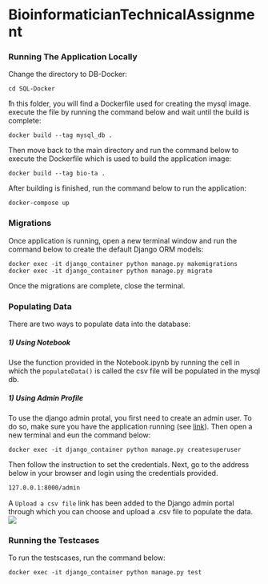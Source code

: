 # BioinformaticianTechnicalAssignment

### Running The Application Locally

Change the directory to DB-Docker:

```
cd SQL-Docker
```

ّIn this folder, you will find a Dockerfile used for creating the mysql image. execute the file by running the command below and wait until the build is complete:

```
docker build --tag mysql_db .
```

Then move back to the main directory and run the command below to execute the Dockerfile which is used to build the application image:
```
docker build --tag bio-ta .
```

After building is finished, run the command below to run the application:

```
docker-compose up
```

### Migrations

Once application is running, open a new terminal window and run the command below to create the default Django ORM models:

```
docker exec -it django_container python manage.py makemigrations
docker exec -it django_container python manage.py migrate
```
Once the migrations are complete, close the terminal.

### Populating Data
There are two ways to populate data into the database:
##### 1) Using Notebook
Use the function provided in the Notebook.ipynb by running the cell in which the ```populateData()``` is called the csv file will be populated in the mysql db.

##### 1) Using Admin Profile
To use the django admin protal, you first need to create an admin user. To do so, make sure you have the application running (see [link](#1-Running-The-Application-Locally)). Then open a new terminal and eun the command below:
```
docker exec -it django_container python manage.py createsuperuser
```
Then follow the instruction to set the credentials. Next, go to the address below in your browser and login using the credentials provided.
```sh
127.0.0.1:8000/admin
```
A ```Upload a csv file``` link has been added to the Django admin portal through which you can choose and upload a .csv file to populate the data. 
![](http://url/to/img.png)
### Running the Testcases
To run the testscases, run the command below:
```
docker exec -it django_container python manage.py test
```

